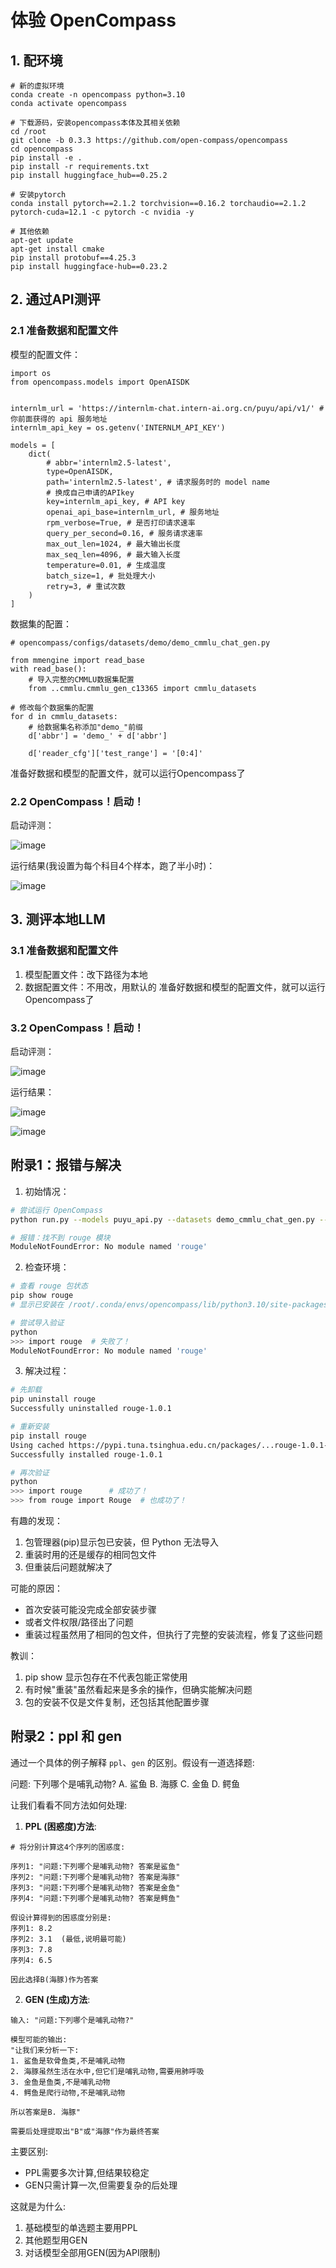 # 体验 OpenCompass 

## 1. 配环境

```
# 新的虚拟环境
conda create -n opencompass python=3.10
conda activate opencompass

# 下载源码，安装opencompass本体及其相关依赖
cd /root
git clone -b 0.3.3 https://github.com/open-compass/opencompass
cd opencompass
pip install -e .
pip install -r requirements.txt
pip install huggingface_hub==0.25.2

# 安装pytorch
conda install pytorch==2.1.2 torchvision==0.16.2 torchaudio==2.1.2 pytorch-cuda=12.1 -c pytorch -c nvidia -y

# 其他依赖
apt-get update
apt-get install cmake
pip install protobuf==4.25.3
pip install huggingface-hub==0.23.2
```

## 2. 通过API测评

### 2.1 准备数据和配置文件

模型的配置文件：

```
import os
from opencompass.models import OpenAISDK


internlm_url = 'https://internlm-chat.intern-ai.org.cn/puyu/api/v1/' # 你前面获得的 api 服务地址
internlm_api_key = os.getenv('INTERNLM_API_KEY')

models = [
    dict(
        # abbr='internlm2.5-latest',
        type=OpenAISDK,
        path='internlm2.5-latest', # 请求服务时的 model name
        # 换成自己申请的APIkey
        key=internlm_api_key, # API key
        openai_api_base=internlm_url, # 服务地址
        rpm_verbose=True, # 是否打印请求速率
        query_per_second=0.16, # 服务请求速率
        max_out_len=1024, # 最大输出长度
        max_seq_len=4096, # 最大输入长度
        temperature=0.01, # 生成温度
        batch_size=1, # 批处理大小
        retry=3, # 重试次数
    )
]
```

数据集的配置：

```
# opencompass/configs/datasets/demo/demo_cmmlu_chat_gen.py

from mmengine import read_base
with read_base():
    # 导入完整的CMMLU数据集配置
    from ..cmmlu.cmmlu_gen_c13365 import cmmlu_datasets

# 修改每个数据集的配置
for d in cmmlu_datasets:
    # 给数据集名称添加"demo_"前缀
    d['abbr'] = 'demo_' + d['abbr']
    
    d['reader_cfg']['test_range'] = '[0:4]'
```

准备好数据和模型的配置文件，就可以运行Opencompass了

### 2.2 OpenCompass！启动！
启动评测：

![image](https://github.com/user-attachments/assets/4b8da074-6bb2-4dac-87b3-9dbab9f779b1)

运行结果(我设置为每个科目4个样本，跑了半小时)：

![image](https://github.com/user-attachments/assets/5e8fc4f4-90e1-4d82-bdd1-fd77b541a961)

## 3. 测评本地LLM

### 3.1 准备数据和配置文件
1. 模型配置文件：改下路径为本地
2. 数据配置文件：不用改，用默认的
准备好数据和模型的配置文件，就可以运行Opencompass了

### 3.2 OpenCompass！启动！
启动评测：

![image](https://github.com/user-attachments/assets/5eb5fbb7-f6a1-4e04-8423-836d8012a0d7)

运行结果：

![image](https://github.com/user-attachments/assets/25077e1b-de19-4e41-9f9c-373691edec4f)

![image](https://github.com/user-attachments/assets/90ac459d-8269-4602-9dc0-6bc9f8af3ad0)


## 附录1：报错与解决

1. 初始情况：
```bash
# 尝试运行 OpenCompass
python run.py --models puyu_api.py --datasets demo_cmmlu_chat_gen.py --debug

# 报错：找不到 rouge 模块
ModuleNotFoundError: No module named 'rouge'
```

2. 检查环境：
```bash
# 查看 rouge 包状态
pip show rouge
# 显示已安装在 /root/.conda/envs/opencompass/lib/python3.10/site-packages

# 尝试导入验证
python
>>> import rouge  # 失败了！
ModuleNotFoundError: No module named 'rouge'
```

3. 解决过程：
```bash
# 先卸载
pip uninstall rouge
Successfully uninstalled rouge-1.0.1

# 重新安装
pip install rouge
Using cached https://pypi.tuna.tsinghua.edu.cn/packages/...rouge-1.0.1-py3-none-any.whl
Successfully installed rouge-1.0.1

# 再次验证
python
>>> import rouge      # 成功了！
>>> from rouge import Rouge  # 也成功了！
```

有趣的发现：
1. 包管理器(pip)显示包已安装，但 Python 无法导入
2. 重装时用的还是缓存的相同包文件
3. 但重装后问题就解决了

可能的原因：
- 首次安装可能没完成全部安装步骤
- 或者文件权限/路径出了问题
- 重装过程虽然用了相同的包文件，但执行了完整的安装流程，修复了这些问题

教训：
1. pip show 显示包存在不代表包能正常使用
2. 有时候"重装"虽然看起来是多余的操作，但确实能解决问题
3. 包的安装不仅是文件复制，还包括其他配置步骤

## 附录2：ppl 和 gen

通过一个具体的例子解释 `ppl`、`gen` 的区别。假设有一道选择题:

问题: 下列哪个是哺乳动物?
A. 鲨鱼
B. 海豚
C. 金鱼
D. 鳄鱼

让我们看看不同方法如何处理:

1. **PPL (困惑度)方法**:
```
# 将分别计算这4个序列的困惑度:

序列1: "问题:下列哪个是哺乳动物? 答案是鲨鱼"
序列2: "问题:下列哪个是哺乳动物? 答案是海豚" 
序列3: "问题:下列哪个是哺乳动物? 答案是金鱼"
序列4: "问题:下列哪个是哺乳动物? 答案是鳄鱼"

假设计算得到的困惑度分别是:
序列1: 8.2
序列2: 3.1  (最低,说明最可能)
序列3: 7.8
序列4: 6.5

因此选择B(海豚)作为答案
```

2. **GEN (生成)方法**:
```
输入: "问题:下列哪个是哺乳动物?"

模型可能的输出:
"让我们来分析一下:
1. 鲨鱼是软骨鱼类,不是哺乳动物
2. 海豚虽然生活在水中,但它们是哺乳动物,需要用肺呼吸
3. 金鱼是鱼类,不是哺乳动物
4. 鳄鱼是爬行动物,不是哺乳动物

所以答案是B. 海豚"

需要后处理提取出"B"或"海豚"作为最终答案
```


主要区别:
- PPL需要多次计算,但结果较稳定
- GEN只需计算一次,但需要复杂的后处理

这就是为什么:
1. 基础模型的单选题主要用PPL
2. 其他题型用GEN
3. 对话模型全部用GEN(因为API限制)
